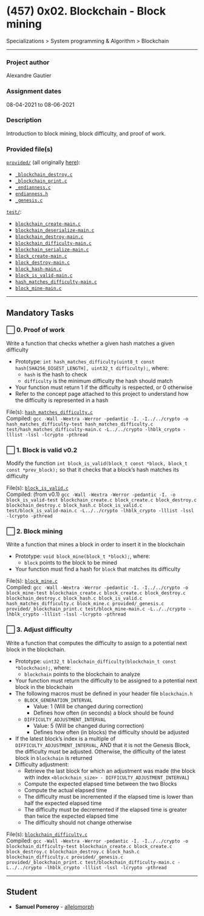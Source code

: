 # (457) 0x02. Blockchain - Block mining
Specializations > System programming & Algorithm > Blockchain

---

### Project author
Alexandre Gautier

### Assignment dates
08-04-2021 to 08-06-2021

### Description
Introduction to block mining, block difficulty, and proof of work.

### Provided file(s)
[`provided/`](./provided/) (all originally [here](https://github.com/holbertonschool/holbertonschool-blockchain/tree/master/blockchain/v0.2/provided)):
* [`_blockchain_destroy.c`](./provided/_blockchain_destroy.c)
* [`_blockchain_print.c`](./provided/_blockchain_print.c)
* [`_endianness.c`](./provided/_endianness.c)
* [`endianness.h`](./provided/endianness.h)
* [`_genesis.c`](./provided/_genesis.c)

[`test/`](./test/):
* [`blockchain_create-main.c`](./test/blockchain_create-main.c)
* [`blockchain_deserialize-main.c`](./test/blockchain_deserialize-main.c)
* [`blockchain_destroy-main.c`](./test/blockchain_destroy-main.c)
* [`blockchain_difficulty-main.c`](./test/blockchain_difficulty-main.c)
* [`blockchain_serialize-main.c`](./test/blockchain_serialize-main.c)
* [`block_create-main.c`](./test/block_create-main.c)
* [`block_destroy-main.c`](./test/block_destroy-main.c)
* [`block_hash-main.c`](./test/block_hash-main.c)
* [`block_is_valid-main.c`](./test/block_is_valid-main.c)
* [`hash_matches_difficulty-main.c`](./test/hash_matches_difficulty-main.c)
* [`block_mine-main.c`](./test/block_mine-main.c)

<!-- also add llist/ ? -->

---

## Mandatory Tasks

### :white_large_square: 0. Proof of work
Write a function that checks whether a given hash matches a given difficulty

* Prototype: `int hash_matches_difficulty(uint8_t const hash[SHA256_DIGEST_LENGTH], uint32_t difficulty);`, where:
    * `hash` is the hash to check
    * `difficulty` is the minimum difficulty the hash should match
* Your function must return 1 if the difficulty is respected, or 0 otherwise
* Refer to the concept page attached to this project to understand how the difficulty is represented in a hash

File(s): [`hash_matches_difficulty.c`](./hash_matches_difficulty.c)\
Compiled: `gcc -Wall -Wextra -Werror -pedantic -I. -I../../crypto -o hash_matches_difficulty-test hash_matches_difficulty.c test/hash_matches_difficulty-main.c -L../../crypto -lhblk_crypto -lllist -lssl -lcrypto -pthread`

### :white_large_square: 1. Block is valid v0.2
Modify the function `int block_is_valid(block_t const *block, block_t const *prev_block);` so that it checks that a block’s hash matches its difficulty

File(s): [`block_is_valid.c`](./block_is_valid.c)\
Compiled: (from v0.1) `gcc -Wall -Wextra -Werror -pedantic -I. -o block_is_valid-test blockchain_create.c block_create.c block_destroy.c blockchain_destroy.c block_hash.c block_is_valid.c test/block_is_valid-main.c -L../../crypto -lhblk_crypto -lllist -lssl -lcrypto -pthread`

### :white_large_square: 2. Block mining
Write a function that mines a block in order to insert it in the blockchain

* Prototype: `void block_mine(block_t *block);`, where:
    * `block` points to the block to be mined
* Your function must find a hash for `block` that matches its difficulty

File(s): [`block_mine.c`](./block_mine.c)\
Compiled: `gcc -Wall -Wextra -Werror -pedantic -I. -I../../crypto -o block_mine-test blockchain_create.c block_create.c block_destroy.c blockchain_destroy.c block_hash.c block_is_valid.c hash_matches_difficulty.c block_mine.c provided/_genesis.c provided/_blockchain_print.c test/block_mine-main.c -L../../crypto -lhblk_crypto -lllist -lssl -lcrypto -pthread`

### :white_large_square: 3. Adjust difficulty
Write a function that computes the difficulty to assign to a potential next block in the blockchain.

* Prototype: `uint32_t blockchain_difficulty(blockchain_t const *blockchain);`, where:
    * `blockchain` points to the blockchain to analyze
* Your function must return the difficulty to be assigned to a potential next block in the blockchain
* The following macros must be defined in your header file `blockchain.h`
    * `BLOCK_GENERATION_INTERVAL`
        * Value: 1 (Will be changed during correction)
        * Defines how often (in seconds) a block should be found
    * `DIFFICULTY_ADJUSTMENT_INTERVAL`
        * Value: 5 (Will be changed during correction)
        * Defines how often (in blocks) the difficulty should be adjusted
* If the latest block’s index is a multiple of `DIFFICULTY_ADJUSTMENT_INTERVAL`, AND that it is not the Genesis Block, the difficulty must be adjusted. Otherwise, the difficulty of the latest block in `blockchain` is returned
* Difficulty adjustment:
    * Retrieve the last block for which an adjustment was made (the block with index `<blockchain_size> - DIFFICULTY_ADJUSTMENT_INTERVAL`)
    * Compute the expected elapsed time between the two Blocks
    * Compute the actual elapsed time
    * The difficulty must be incremented if the elapsed time is lower than half the expected elapsed time
    * The difficulty must be decremented if the elapsed time is greater than twice the expected elapsed time
    * The difficulty should not change otherwise

File(s): [`blockchain_difficulty.c`](./blockchain_difficulty.c)\
Compiled: `gcc -Wall -Wextra -Werror -pedantic -I. -I../../crypto -o blockchain_difficulty-test blockchain_create.c block_create.c block_destroy.c blockchain_destroy.c block_hash.c blockchain_difficulty.c provided/_genesis.c provided/_blockchain_print.c test/blockchain_difficulty-main.c -L../../crypto -lhblk_crypto -lllist -lssl -lcrypto -pthread`

---

## Student
* **Samuel Pomeroy** - [allelomorph](github.com/allelomorph)
